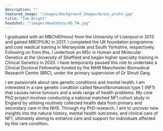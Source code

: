 ```yaml
---
description: ""
featured_image: "/images/Background_Images/brain_plate.jpg"
title: "Tom Wright"
headshot: "/images/Headshots/HS_TW.jpg"
---
```


<!-- ![img](/images/Headshots/HS_CLC2.jpg) -->

I graduated with an MBChB(Hons) from the University of Liverpool in 2013 and gained MRCP(UK) in 2017. I completed the UK foundation programme and core medical training in Merseyside and South Yorkshire, respectively. Following on from this, I undertook an MSc in Human and Molecular Genetics at the University of Sheffield and began higher specialty training in Clinical Genetics in 2020. I have temporarily paused this role to undertake a Clinical Doctoral Fellowship funded by the NIHR Manchester Biomedical Research Centre (BRC), under the primary supervision of Dr Shruti Garg.

I am passionate about rare genetic conditions and mental health. I am interested in a rare genetic condition called Neurofibromatosis type 1 (NF1) that causes nerve tumours and a wide range of health problems. My core PhD project involves conducting a national matched NF1 cohort study in England by utilising routinely collected health data from primary and secondary care in the NHS. Through my PhD research, I aim to uncover new insights into the natural history, mental health outcomes, and clinical care of NF1, ultimately aiming to enhance care and support for individuals affected by this rare condition.

